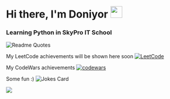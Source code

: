<h1 align="left">Hi there, I'm Doniyor 
<img src="https://github.com/blackcater/blackcater/raw/main/images/Hi.gif" height="32"/></h1>
<h3 align="left">Learning Python in SkyPro IT School</h3>

![Readme Quotes](https://quotes-github-readme.vercel.app/api?type=horizontal&theme=dark)

My LeetCode achievements will be shown here soon
[![LeetCode](https://leetcode-stats-six.vercel.app/api?username=DoniyoRich&theme=dark)](https://github.com/DoniyoRich/leetcode-stats)

My CodeWars achievements
[![codewars](https://www.codewars.com/users/DoniyoRich/badges/small)](https://www.codewars.com/users/DoniyoRich) 



Some fun :)
![Jokes Card](https://readme-jokes.vercel.app/api)


![](https://komarev.com/ghpvc/?username=DoniyoRich)
<!--
**DoniyoRich/DoniyoRich** is a ✨ _special_ ✨ repository because its `README.md` (this file) appears on your GitHub profile.

Here are some ideas to get you started:

- 🔭 I’m currently working on ...
- 🌱 I’m currently learning ...
- 👯 I’m looking to collaborate on ...
- 🤔 I’m looking for help with ...
- 💬 Ask me about ...
- 📫 How to reach me: ...
- 😄 Pronouns: ...
- ⚡ Fun fact: ...
-->
